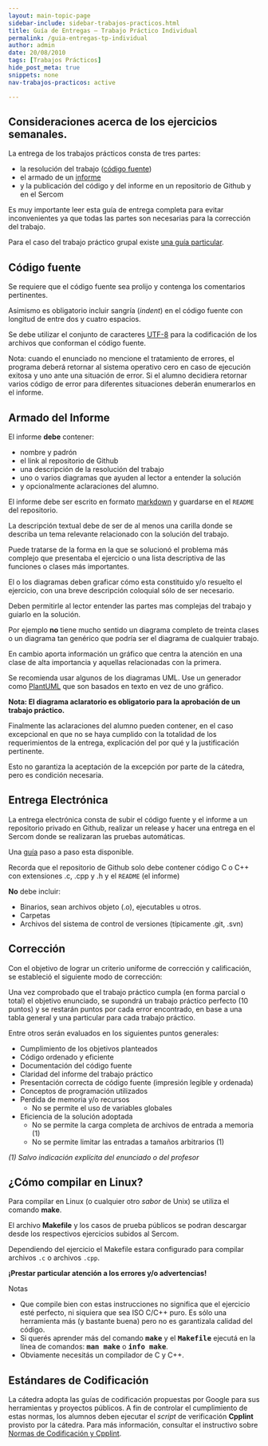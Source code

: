 ```yaml
---
layout: main-topic-page
sidebar-include: sidebar-trabajos-practicos.html
title: Guía de Entregas – Trabajo Práctico Individual
permalink: /guia-entregas-tp-individual
author: admin
date: 20/08/2010
tags: [Trabajos Prácticos]
hide_post_meta: true
snippets: none
nav-trabajos-practicos: active

---
```

## Consideraciones acerca de los ejercicios semanales.

La entrega de los trabajos prácticos consta de tres partes:

 - la resolución del trabajo (<a href="/guia-entregas-tp-individual#CF">código fuente</a>)
 - el armado de un <a href="/guia-entregas-tp-individual#IF">informe</a>
 - y la publicación del código y del informe en un repositorio de Github y en el Sercom

Es muy importante leer esta guía de entrega completa para evitar inconvenientes
ya que todas las partes son necesarias para la corrección del trabajo.

Para el caso del trabajo práctico grupal existe <a href="/guia-entregas-tp-final" target="_self">una guía particular</a>.

<a name="CF"></a>
## Código fuente

Se requiere que el código fuente sea prolijo y contenga los
comentarios pertinentes.

Asimismo es obligatorio incluir sangría (<em>indent</em>) en el código
fuente con longitud de entre dos y cuatro espacios.

Se debe utilizar el conjunto de caracteres
<a href="http://es.wikipedia.org/wiki/UTF8" target="_blank">UTF-8</a>
para la codificación de los archivos que conforman el código fuente.

Nota: cuando el enunciado no mencione el tratamiento de errores,
el programa deberá retornar al sistema operativo cero en caso de
ejecución exitosa y uno ante una situación de error.
Si el alumno decidiera retornar varios código de error para
diferentes situaciones deberán enumerarlos en el informe.

<a name="IF"></a>
## Armado del Informe

El informe <strong>debe</strong> contener:

 - nombre y padrón
 - el link al repositorio de Github
 - una descripción de la resolución del trabajo
 - uno o varios diagramas que ayuden al lector a entender la solución
 - y opcionalmente aclaraciones del alumno.

El informe debe ser escrito en formato
[markdown](https://guides.github.com/features/mastering-markdown/)
y guardarse en el `README` del repositorio.

La descripción textual debe de ser de al menos una carilla donde se describa
un tema relevante relacionado con la solución del trabajo.

Puede tratarse de la forma en la que se solucionó el problema más
complejo que presentaba el ejercicio o una lista descriptiva de las
funciones o clases más importantes.

El o los diagramas deben graficar cómo esta constituido y/o resuelto
el ejercicio, con una breve descripción coloquial sólo de ser necesario.

Deben permitirle al lector entender las partes mas complejas del trabajo
y guiarlo en la solución.

Por ejemplo **no** tiene mucho sentido un diagrama completo de treinta clases
o un diagrama tan genérico que podría ser el diagrama de cualquier trabajo.

En cambio aporta información un gráfico que centra la atención en una
clase de alta importancia y aquellas relacionadas con la primera.

Se recomienda usar algunos de los diagramas UML. Use un generador
como [PlantUML](https://plantuml.com/) que son basados en texto
en vez de uno gráfico.

<strong>Nota: El diagrama aclaratorio es obligatorio para la aprobación de un trabajo práctico.</strong>

Finalmente las aclaraciones del alumno pueden contener,
en el caso excepcional en que no se haya cumplido con la totalidad
de los requerimientos de la entrega, explicación del por qué
y la justificación pertinente.

Esto no garantiza la aceptación de la excepción por parte de la cátedra,
pero es condición necesaria.

<a name="EE"></a>

## Entrega Electrónica

La entrega electrónica consta de subir el código fuente y
el informe a un repositorio privado en Github, realizar
un release y hacer una entrega en el Sercom
donde se realizaran las pruebas automáticas.

Una [guía](/guia-electronica) paso a paso esta disponible.

Recorda que el repositorio de Github solo debe
contener código C o C++ con extensiones .c, .cpp y .h y
el `README` (el informe)

**No** debe incluir:

 - Binarios, sean archivos objeto (.o), ejecutables u otros.
 - Carpetas
 - Archivos del sistema de control de versiones (típicamente .git, .svn)


## Corrección

Con el objetivo de lograr un criterio uniforme de corrección y calificación,
se estableció el siguiente modo de corrección:

Una vez comprobado que el trabajo práctico cumpla
(en forma parcial o total) el objetivo enunciado, se supondrá un
trabajo práctico perfecto (10 puntos) y se restarán puntos
por cada error encontrado, en base a una tabla general y
una particular para cada trabajo práctico.

Entre otros serán evaluados en los siguientes puntos generales:

<ul>
<li>Cumplimiento de los objetivos planteados</li>
<li>Código ordenado y eficiente</li>
<li>Documentación del código fuente</li>
<li>Claridad del informe del trabajo práctico</li>
<li>Presentación correcta de código fuente (impresión legible y ordenada)</li>
<li>Conceptos de programación utilizados</li>
<li>Perdida de memoria y/o recursos
<ul>
<li>No se permite el uso de variables globales</li>
</ul>
</li>
<li>Eficiencia de la solución adoptada
<ul>
<li>No se permite la carga completa de archivos de entrada a memoria (1)</li>
<li>No se permite limitar las entradas a tamaños arbitrarios (1)</li>
</ul>
</li>
</ul>

<em>(1) Salvo indicación explícita del enunciado o del profesor</em>

<a name="compilar"></a>
## ¿Cómo compilar en Linux?


Para compilar en Linux (o cualquier otro <em>sabor</em> de Unix) se utiliza
el comando <strong>make</strong>.

El archivo <strong>Makefile</strong> y los casos de prueba públicos
se podran descargar desde los respectivos ejercicios subidos al Sercom.

Dependiendo del ejercicio el Makefile estara configurado para compilar
archivos `.c` o archivos `.cpp`.

<strong>¡Prestar particular atención a los errores y/o advertencias!</strong>

Notas

<ul>
<li>Que compile bien con estas instrucciones no significa que el ejercicio esté perfecto, ni siquiera que sea ISO C/C++ puro. Es sólo una herramienta más (y bastante buena) pero no es garantizala calidad del código.</li>
<li>Si querés aprender más del comando <strong><tt>make</tt></strong> y el <strong><tt>Makefile</tt></strong> ejecutá en la línea de comandos: <strong><tt>man make</tt></strong> o <strong><tt>info make</tt></strong>.</li>
<li>Obviamente necesitás un compilador de C y C++.</li>
</ul>


## Estándares de Codificación

La cátedra adopta las guías de codificación propuestas por Google para sus herramientas y proyectos públicos. A fin de controlar el cumplimiento de estas normas, los alumnos deben ejecutar el <em>script</em> de verificación <strong>Cpplint</strong> provisto por la cátedra.
Para más información, consultar el instructivo sobre <a title="Normas de Codificación – CPPLint" href="/normas-cpplint">Normas de Codificación y Cpplint</a>.
